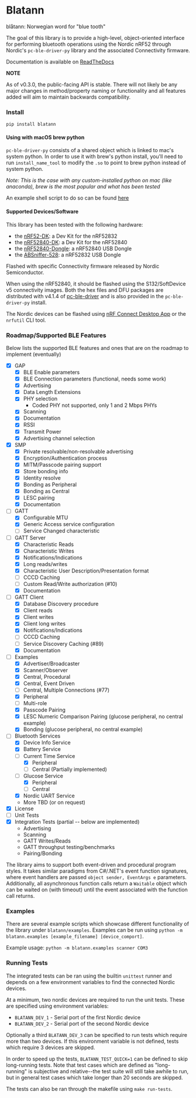 # Blatann

blåtann: Norwegian word for "blue tooth"

The goal of this library is to provide a high-level, object-oriented interface
for performing bluetooth operations using the Nordic nRF52 through Nordic's `pc-ble-driver-py` library
and the associated Connectivity firmware.

Documentation is available on [ReadTheDocs](https://blatann.readthedocs.io)

**NOTE**

As of v0.3.0, the public-facing API is stable. There will not likely be any major changes in method/property naming or functionality
and all features added will aim to maintain backwards compatibility.

### Install

`pip install blatann`

#### Using with macOS brew python

`pc-ble-driver-py` consists of a shared object which is linked to mac's system python.
In order to use it with brew's python install, you'll need to run `install_name_tool` to modify the `.so` to 
point to brew python instead of system python.

_Note: This is the case with any custom-installed python on mac (like anaconda), brew is the most popular and what has been tested_

An example shell script to do so can be found [here](./tools/macos_retarget_pc_ble_driver_py.sh)  

#### Supported Devices/Software

This library has been tested with the following hardware:

- the [nRF52-DK](https://www.nordicsemi.com/Products/Development-hardware/nrf52-dk): a Dev Kit for the nRF52832
- the [nRF52840-DK](https://www.nordicsemi.com/Products/Development-hardware/nRF52840-DK): a Dev Kit for the nRF52840
- the [nRF52840-Dongle](https://www.nordicsemi.com/Products/Development-hardware/nrf52840-dongle): a nRF52840 USB Dongle
- the [ABSniffer-528](https://wiki.aprbrother.com/en/ABSniffer_USB_Dongle_528.html): a nRF52832 USB Dongle

Flashed with specific Connectivity firmware released by Nordic Semiconductor.

When using the nRF52840, it should be flashed using the S132/SoftDevice v5 connectivity images. Both the hex files and DFU packages are distributed
with v4.1.4 of [pc-ble-driver](https://github.com/NordicSemiconductor/pc-ble-driver/releases/tag/v4.1.4) and is also provided in the `pc-ble-driver-py` install.

The Nordic devices can be flashed using [nRF Connect Desktop App](https://www.nordicsemi.com/Software-and-Tools/Development-Tools/nRF-Connect-for-desktop) or the `nrfutil` CLI tool.

### Roadmap/Supported BLE Features

Below lists the supported BLE features and ones that are on the roadmap to implement (eventually)

- [X] GAP
    - [X] BLE Enable parameters
    - [X] BLE Connection parameters (functional, needs some work)
    - [X] Advertising
    - [X] Data Length Extensions
    - [X] PHY selection
      - Coded PHY not supported, only 1 and 2 Mbps PHYs
    - [X] Scanning
    - [X] Documentation
    - [X] RSSI
    - [X] Transmit Power
    - [X] Advertising channel selection
- [X] SMP
    - [X] Private resolvable/non-resolvable advertising 
    - [X] Encryption/Authentication process
    - [X] MITM/Passcode pairing support
    - [X] Store bonding info
    - [X] Identity resolve
    - [X] Bonding as Peripheral
    - [X] Bonding as Central
    - [X] LESC pairing
    - [X] Documentation
- [ ] GATT
    - [X] Configurable MTU
    - [X] Generic Access service configuration
    - [ ] Service Changed characteristic
- [ ] GATT Server
    - [X] Characteristic Reads
    - [X] Characteristic Writes
    - [X] Notifications/Indications
    - [X] Long reads/writes
    - [X] Characteristic User Description/Presentation format
    - [ ] CCCD Caching
    - [ ] Custom Read/Write authorization (#10)
    - [X] Documentation
- [ ] GATT Client
    - [X] Database Discovery procedure
    - [X] Client reads
    - [X] Client writes
    - [X] Client long writes
    - [X] Notifications/Indications
    - [ ] CCCD Caching
    - [ ] Service Discovery Caching (#89)
    - [X] Documentation
- [ ] Examples
    - [X] Advertiser/Broadcaster
    - [X] Scanner/Observer
    - [X] Central, Procedural
    - [X] Central, Event Driven
    - [ ] Central, Multiple Connections (#77)
    - [X] Peripheral
    - [ ] Multi-role
    - [X] Passcode Pairing
    - [X] LESC Numeric Comparison Pairing (glucose peripheral, no central example)
    - [X] Bonding (glucose peripheral, no central example)
- [ ] Bluetooth Services
    - [X] Device Info Service
    - [X] Battery Service
    - [ ] Current Time Service
       - [X] Peripheral
       - [ ] Central (Partially implemented)
    - [ ] Glucose Service
       - [X] Peripheral
       - [ ] Central
    - [X] Nordic UART Service
    - More TBD (or on request)
- [X] License
- [ ] Unit Tests
- [X] Integration Tests (partial -- below are implemented)
    - Advertising
    - Scanning
    - GATT Writes/Reads
    - GATT throughput testing/benchmarks
    - Pairing/Bonding

The library aims to support both event-driven and procedural program styles. It takes similar paradigms from C#/.NET's event function signatures,
where event handlers are passed  `object sender, EventArgs e` parameters.
Additionally, all asynchronous function calls return a `Waitable` object which can be waited on (with timeout)
until the event associated with the function call returns.

### Examples

There are several example scripts which showcase different functionality of the library under `blatann/examples`.
Examples can be run using `python -m blatann.examples [example_filename] [device_comport]`.

Example usage: `python -m blatann.examples scanner COM3`

### Running Tests

The integrated tests can be ran using the builtin `unittest` runner and depends on a few environment variables to find the connected Nordic devices.

At a minimum, two nordic devices are required to run the unit tests. These are specified using environment variables:

- `BLATANN_DEV_1` - Serial port of the first Nordic device
- `BLATANN_DEV_2` - Serial port of the second Nordic device

Optionally a third `BLATANN_DEV_3` can be specified to run tests which require more than two devices. If this environment variable is not defined, tests which require 3 devices are skipped.

In order to speed up the tests, `BLATANN_TEST_QUICK=1` can be defined to skip long-running tests. 
Note that test cases which are defined as "long-running" is subjective and relative--the test suite will still take awhile to run, 
but in general test cases which take longer than 20 seconds are skipped.

The tests can also be ran through the makefile using `make run-tests`.
